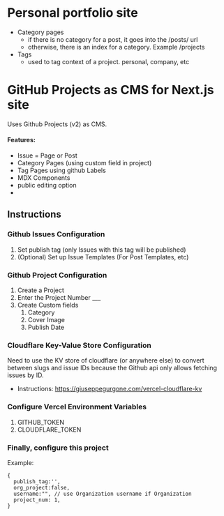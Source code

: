 # Personal portfolio site

- Category pages
  - if there is no category for a post, it goes into the /posts/ url
  - otherwise, there is an index for a category. Example /projects
- Tags
  - used to tag context of a project. personal, company, etc

# GitHub Projects as CMS for Next.js site

Uses Github Projects (v2) as CMS. 

#### Features:
- Issue = Page or Post
- Category Pages (using custom field in project)
- Tag Pages using github Labels
- MDX Components
- public editing option
- 

## Instructions

### Github Issues Configuration

1. Set publish tag (only Issues with this tag will be published)
2. (Optional) Set up Issue Templates (For Post Templates, etc)

### Github Project Configuration

1. Create a Project
2. Enter the Project Number \_\_\_
3. Create Custom fields
   1. Category
   2. Cover Image
   3. Publish Date

### Cloudflare Key-Value Store Configuration

Need to use the KV store of cloudflare (or anywhere else) to convert between slugs and issue IDs because the Github api only allows fetching issues by ID.

- Instructions: https://giuseppegurgone.com/vercel-cloudflare-kv

### Configure Vercel Environment Variables

1. GITHUB_TOKEN
2. CLOUDFLARE_TOKEN

### Finally, configure this project

Example:

```
{
  publish_tag:'',
  org_project:false,
  username:"", // use Organization username if Organization
  project_num: 1,
}
```
